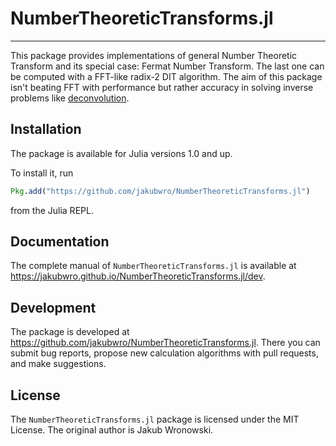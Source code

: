 # NumberTheoreticTransforms.jl

---

This package provides implementations of general Number Theoretic Transform and
its special case: Fermat Number Transform. The
last one can be computed with a FFT-like radix-2 DIT algorithm. The aim of this
package isn't beating FFT with performance but rather accuracy in solving
inverse problems like [deconvolution](https://github.com/JuliaDSP/Deconvolution.jl).

## Installation

The package is available for Julia versions 1.0 and up.

To install it, run
```julia
Pkg.add("https://github.com/jakubwro/NumberTheoreticTransforms.jl")
```
from the Julia REPL.

## Documentation

The complete manual of `NumberTheoreticTransforms.jl` is available at
https://jakubwro.github.io/NumberTheoreticTransforms.jl/dev.

## Development

The package is developed at https://github.com/jakubwro/NumberTheoreticTransforms.jl.
There you can submit bug reports, propose new calculation algorithms with pull
requests, and make suggestions. 

## License

The `NumberTheoreticTransforms.jl` package is licensed under the MIT License.  The
original author is Jakub Wronowski.
